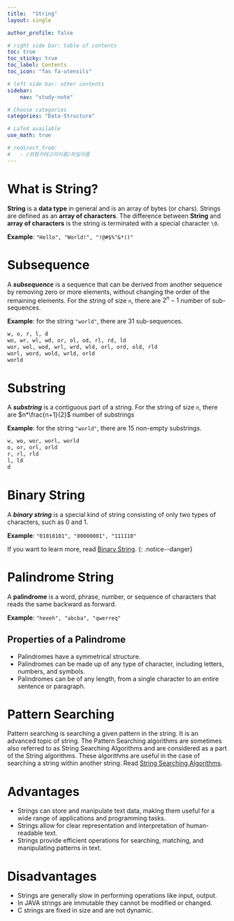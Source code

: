 ```yaml
---
title:  "String"
layout: single

author_profile: false

# right side bar: table of contents
toc: true
toc_sticky: true
toc_label: Contents
toc_icon: "fas fa-utensils"

# left side bar: other contents
sidebar:
    nav: "study-note"

# Choose categories
categories: "Data-Structure"

# LaTeX available
use_math: true

# redirect_from:
#   - /위험카테고리이름/파일이름
---
```


# What is String?

**String** is a **data type** in general and is an array of bytes (or chars). Strings are defined as an **array of characters**. The difference between **String** and **array of characters** is the string is terminated with a special character `\0`.

**Example**: `"Hello", "World!", "!@#$%^&*()"`



# Subsequence

A ***subsequence*** is a sequence that can be derived from another sequence by removing zero or more elements, without changing the order of the remaining elements. For the string of size `n`, there are $2^{n}-1$ number of sub-sequences. 

**Example**: for the string `"world"`, there are 31 sub-sequences.

~~~markdown
w, o, r, l, d
wo, wr, wl, wd, or, ol, od, rl, rd, ld
wor, wol, wod, wrl, wrd, wld, orl, ord, old, rld
worl, word, wold, wrld, orld
world
~~~

# Substring

A ***substring*** is a contiguous part of a string. For the string of size `n`, there are $n*\frac{n+1}{2}$ number of substrings

**Example**: for the string `"world"`, there are 15 non-empty substrings.

~~~markdown
w, wo, wor, worl, world
o, or, orl, orld
r, rl, rld
l, ld
d
~~~

# Binary String

A ***binary string*** is a special kind of string consisting of only two types of characters, such as 0 and 1.

**Example**: `"01010101", "00000001", "111110"`

If you want to learn more, read [Binary String](/data-structure/binary-string).
{: .notice--danger}

# Palindrome String

A **palindrome** is a word, phrase, number, or sequence of characters that reads the same backward as forward.

**Example**:  `"heeeh", "abcba", "qwerreq"`

## Properties of a Palindrome

+ Palindromes have a symmetrical structure.
+ Palindromes can be made up of any type of character, including letters, numbers, and symbols.
+ Palindromes can be of any length, from a single character to an entire sentence or paragraph.

# Pattern Searching

Pattern searching is searching a given pattern in the string. It is an advanced topic of string. The Pattern Searching algorithms are sometimes also referred to as String Searching Algorithms and are considered as a part of the String algorithms. These algorithms are useful in the case of searching a string within another string. Read [String Searching Algorithms](/algorithm/string-searching-algorithms).

# Advantages

+ Strings can store and manipulate text data, making them useful for a wide range of applications and programming tasks.
+ Strings allow for clear representation and interpretation of human-readable text.
+ Strings provide efficient operations for searching, matching, and manipulating patterns in text.

# Disadvantages

+ Strings are generally slow in performing operations like input, output.
+ In JAVA strings are  immutable they cannot be modified or changed.
+ C strings are fixed in size and are not dynamic.
